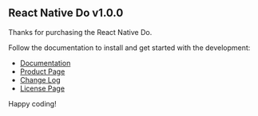 ## React Native Do v1.0.0

Thanks for purchasing the React Native Do.

Follow the documentation to install and get started with the development:

-   [Documentation](https://wcandillon.github.io/react-native-do-documentation/docs/)
-   [Product Page](https://market.nativebase.io/view/react-native-do)
-	[Change Log](https://wcandillon.github.io/react-native-do-documentation/docs/Changelog.html)
-	[License Page](https://market.nativebase.io/licenses)

Happy coding!
